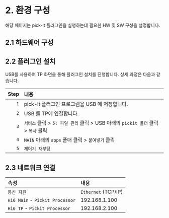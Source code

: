 ﻿# 2. 환경 구성

해당 페이지는 pick-it 플러그인을 실행하는데 필요한 HW 및 SW 구성을 설명합니다.

## 2.1 하드웨어 구성
 


## 2.2 플러그인 설치

USB를 사용하여 TP 화면을 통해 플러그인 설치를 진행합니다.
상세 과정은 다음과 같습니다.

|Step|내용|
|---: |:---|
| `1` | pick-it 플러그인 프로그램을 USB 에 저장합니다.  |
| `2` | USB 를 TP에 연결합니다. |
| `3` | `서비스` 클릭 > `5: 파일 관리` 클릭 > USB 아래의 `pickit 폴더` 클릭 > `복사` 클릭 |
| `4` | `MAIN` 아래의 `apps` 폴더 클릭 > `붙여넣기` 클릭  |
| `5` | `제어기 재부팅` |



## 2.3 네트워크 연결
|속성|내용|
|:----|:----|
|`통신 지원`| `Ethernet` (TCP/IP) |
|`Hi6 Main` - `Pickit Processor`| 192.168.1.100 |
|`Hi6 TP` - `Pickit Processor`| 192.168.2.100 |